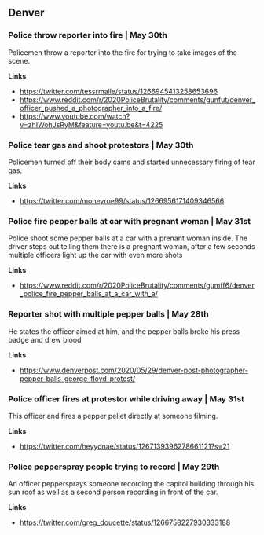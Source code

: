 ## Denver

### Police throw reporter into fire | May 30th

Policemen throw a reporter into the fire for trying to take images of the scene.

**Links**

* https://twitter.com/tessrmalle/status/1266945413258653696
* https://www.reddit.com/r/2020PoliceBrutality/comments/gunfut/denver_officer_pushed_a_photographer_into_a_fire/
* https://www.youtube.com/watch?v=zhIWohJsRyM&feature=youtu.be&t=4225

### Police tear gas and shoot protestors | May 30th

Policemen turned off their body cams and started unnecessary firing of tear gas.

**Links**

* https://twitter.com/moneyroe99/status/1266956171409346566


### Police fire pepper balls at car with pregnant woman | May 31st

Police shoot some pepper balls at a car with a prenant woman inside. The driver steps out telling them there is a pregnant woman, after a few seconds multiple officers light up the car with even more shots

**Links**

* https://www.reddit.com/r/2020PoliceBrutality/comments/gumff6/denver_police_fire_pepper_balls_at_a_car_with_a/

### Reporter shot with multiple pepper balls | May 28th

He states the officer aimed at him, and the pepper balls broke his press badge and drew blood

**Links**

* https://www.denverpost.com/2020/05/29/denver-post-photographer-pepper-balls-george-floyd-protest/

### Police officer fires at protestor while driving away | May 31st

This officer and fires a pepper pellet directly at someone filming.

**Links**

* https://twitter.com/heyydnae/status/1267139396278661121?s=21

### Police pepperspray people trying to record | May 29th

An officer peppersprays someone recording the capitol building through his sun roof as well as a second person recording in front of the car.

**Links**

* https://twitter.com/greg_doucette/status/1266758227930333188
